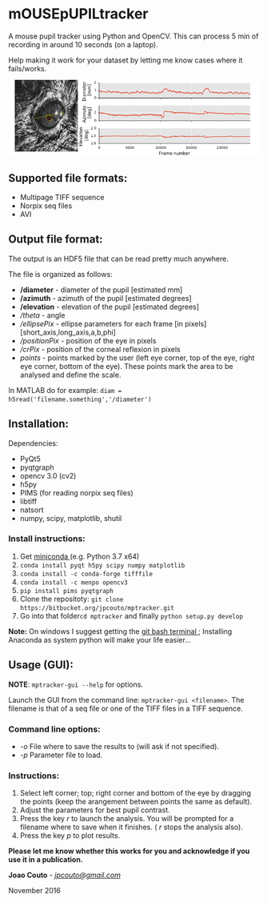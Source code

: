 mOUSEpUPILtracker
================

A mouse pupil tracker using Python and OpenCV.
This can process 5 min of recording in around 10 seconds (on a laptop).

Help making it work for your dataset by letting me know cases where it fails/works.

![picture](images/mptrackerExample.png)

Supported file formats:
-----------------------
   - Multipage TIFF sequence
   - Norpix seq files
   - AVI

Output file format:
-------------------

The output is an HDF5 file that can be read pretty much anywhere.

The file is organized as follows:

- **/diameter** - diameter of the pupil [estimated mm]
- **/azimuth** - azimuth of the pupil [estimated degrees]
- **/elevation** - elevation of the pupil [estimated degrees]
- */theta* - angle 
- */ellipsePix* - ellipse parameters for each frame [in pixels] [short_axis,long_axis,a,b,phi]
- */positionPix* - position of the eye in pixels
- */crPix* - position of the corneal reflexion in pixels
- *points* - points marked by the user (left eye corner, top of the eye, right eye corner, bottom of the eye). These points mark the area to be analysed and define the scale.

In MATLAB do for example: `diam = h5read('filename.something','/diameter')`

Installation:
-------------
Dependencies:

- PyQt5
- pyqtgraph
- opencv 3.0 (cv2)
- h5py
- PIMS (for reading norpix seq files)
- libtiff
- natsort
- numpy, scipy, matplotlib, shutil
### Install instructions:

1. Get [ miniconda ](https://conda.io/miniconda.html) (e.g. Python 3.7 x64) 
2. ``conda install pyqt h5py scipy numpy matplotlib``
3. ``conda install -c conda-forge tifffile``
4. ``conda install -c menpo opencv3``
5. ``pip install pims pyqtgraph``
6. Clone the repositoty: ``git clone https://bitbucket.org/jpcouto/mptracker.git``
7. Go into that folder``cd mptracker`` and finally ``python setup.py develop``

**Note:** On windows I suggest getting the [ git bash terminal ](https://git-scm.com/downloads); Installing Anaconda as system python will make your life easier...

Usage (GUI):
------------

**NOTE**: ``mptracker-gui --help`` for options.


Launch the GUI from the command line: ``mptracker-gui <filename>``. The filename is that of a seq file or one of the TIFF files in a TIFF sequence.  


### Command line options:

- *-o* <output file path> File where to save the results to (will ask if not specified).
- *-p* <parameter file> Parameter file to load.

### Instructions:

1.   Select left corner; top; right corner and bottom of the eye by dragging the points (keep the arangement between points the same as default).
2.   Adjust the parameters for best pupil contrast.
3.   Press the key *r* to launch the analysis. You will be prompted for a filename where to save  when it finishes. ( *r* stops the analysis also).
4.   Press the key *p* to plot results.


**Please let me know whether this works for you and acknowledge if you use it in a publication.**

**Joao Couto** - *jpcouto@gmail.com*

November 2016
